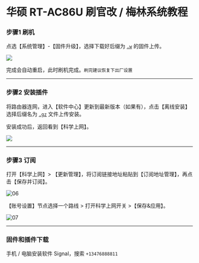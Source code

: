 # 华硕 RT-AC86U 刷官改 / 梅林系统教程

### 步骤1 刷机

点选【系统管理】-【固件升级】，选择下载好后缀为 [`.w`](#固件和插件下载) 的固件上传。

![](pic/00.png)

完成会自动重启，此时刷机完成。`刷完建议恢复下出厂设置`

---

### 步骤2 安装插件

将路由器连网，进入【软件中心】更新到最新版本（如果有），点击【离线安装】选择后缀名为 [`.gz`](#固件和插件下载) 文件上传安装。

安装成功后，返回看到【科学上网】。

![](pic/03.png)

---
### 步骤3 订阅
打开【科学上网】> 【更新管理】，将订阅链接地址粘贴到【订阅地址管理】，再点击【保存并订阅】。

![06](pic/06.png)

【账号设置】节点选择一个路线 > 打开科学上网开关 >【保存&应用】。

![07](pic/07.png)

---

### 固件和插件下载

手机 / 电脑安装软件 Signal，搜索 `+13476888811`
